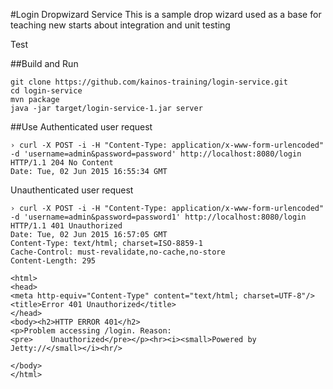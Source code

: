 #Login Dropwizard Service
This is a sample drop wizard used as a base for teaching new starts about integration and unit testing

Test

##Build and Run
```
git clone https://github.com/kainos-training/login-service.git
cd login-service
mvn package
java -jar target/login-service-1.jar server
```

##Use
Authenticated user request
```console
› curl -X POST -i -H "Content-Type: application/x-www-form-urlencoded" -d 'username=admin&password=password' http://localhost:8080/login
HTTP/1.1 204 No Content
Date: Tue, 02 Jun 2015 16:55:34 GMT
```

Unauthenticated user request
```console
› curl -X POST -i -H "Content-Type: application/x-www-form-urlencoded" -d 'username=admin&password=password1' http://localhost:8080/login
HTTP/1.1 401 Unauthorized
Date: Tue, 02 Jun 2015 16:57:05 GMT
Content-Type: text/html; charset=ISO-8859-1
Cache-Control: must-revalidate,no-cache,no-store
Content-Length: 295

<html>
<head>
<meta http-equiv="Content-Type" content="text/html; charset=UTF-8"/>
<title>Error 401 Unauthorized</title>
</head>
<body><h2>HTTP ERROR 401</h2>
<p>Problem accessing /login. Reason:
<pre>    Unauthorized</pre></p><hr><i><small>Powered by Jetty://</small></i><hr/>

</body>
</html>
```
